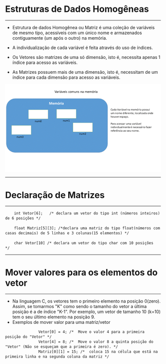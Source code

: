 # Estruturas de Dados Homogêneas
---
+ Estrutura de dados Homogênea ou Matriz é uma coleção de variáveis de mesmo tipo, acessíveis com um único nome e armazenados contiguamente (um após o outro) na memória.

+ A individualização de cada variável é feita através do uso de índices.

+ Os Vetores são matrizes de uma só dimensão, isto é, necessita apenas 1 índice para acesso as variáveis. 

+ As Matrizes possuem mais de uma dimensão, isto é,  necessitam de um índice para cada dimensão para acesso as variáveis. 
 
![programa](/markdowns/vetor.gif)

---
# Declaração de Matrizes
---
        int Vetor[6];   /* declara um vetor do tipo int (números inteiros) de 6 posições */

        float Matriz[5][3]; /*declara uma matriz do tipo float(números com casas decimais) de 5 linhas e 3 colunas(15 elementos) */
        
        char Vetor[10] /* declara um vetor do tipo char com 10 posições  */

---
# Mover valores para os elementos do vetor
---
+ Na linguagem C, os vetores tem o primeiro elemento na posição 0(zero). Assim, se tomarmos "K" como sendo o tamanho do vetor a última posição é a de índice "K-1". Por exemplo, um vetor de tamanho 10 (k=10) tem o seu último elemento na posição 9.
+ Exemplos de mover valor para uma matriz/vetor 
```
               Vetor[0] = 4; /*  Move o valor 4 para a primeira posição do "Vetor" */
               Vetor[4] = 8; /*  Move o valor 8 a quinta posição do "Vetor" (Não se esqueçam que a primeira é zero). */
               Matriz[0][1] = 15; /*  coloca 15 na célula que está na primeira linha e na segunda coluna da matriz */
```
